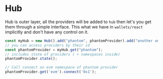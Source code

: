 
# Hub

Hub is outer layer, all the providers will be added to `hub` then let's you get them through a simple interface. This what we have in `wallets/react` implicitly and don't have any control on it.

```javascript
const myHub = new Hub().add("phantom", phantomProvider).add("another one", anotherProvider);
// you can access providers by their id
const phantomProvider = myHub.get("phantom");
// includes state of providers ( + namespaces inside) 
phantomProvider.state();

// Call connect on evm namespace of phantom provider 
phantomProvider.get('evm').connect('0x1');
```
